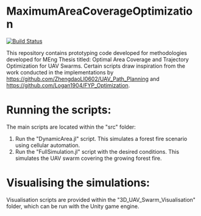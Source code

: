 # MaximumAreaCoverageOptimization

[![Build Status](https://github.com/Gabisanth/MaximumAreaCoverageOptimization.jl/actions/workflows/CI.yml/badge.svg?branch=main)](https://github.com/Gabisanth/MaximumAreaCoverageOptimization.jl/actions/workflows/CI.yml?query=branch%3Amain)

This repository contains prototyping code developed for methodologies developed for MEng Thesis titled: Optimal Area Coverage and Trajectory Optimization for UAV Swarms. Certain scripts draw inspiration from the work conducted in the implementations by https://github.com/ZhengdaoLI0602/UAV_Path_Planning and https://github.com/Logan1904/FYP_Optimization.

# Running the scripts:
The main scripts are located within the "src" folder:
1. Run the "DynamicArea.jl" script. This simulates a forest fire scenario using cellular automation.
2. Run the "FullSimulation.jl" script with the desired conditions. This simulates the UAV swarm covering the growing forest fire.

# Visualising the simulations:
Visualisation scripts are provided within the "3D_UAV_Swarm_Visualisation" folder, which can be run with the Unity game engine.
